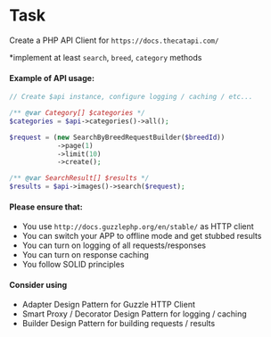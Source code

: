 # Task

Create a PHP API Client for ``https://docs.thecatapi.com/``

*implement at least ``search``, ``breed``, ``category`` methods

#### Example of API usage:
```php
// Create $api instance, configure logging / caching / etc...

/** @var Category[] $categories */
$categories = $api->categories()->all();

$request = (new SearchByBreedRequestBuilder($breedId))
            ->page(1)
            ->limit(10)
            ->create();

/** @var SearchResult[] $results */
$results = $api->images()->search($request);
```

#### Please ensure that:
 - You use ``http://docs.guzzlephp.org/en/stable/`` as HTTP client
 - You can switch your APP to offline mode and get stubbed results
 - You can turn on logging of all requests/responses
 - You can turn on response caching
 - You follow SOLID principles

#### Consider using
 - Adapter Design Pattern for Guzzle HTTP Client
 - Smart Proxy / Decorator Design Pattern for logging / caching
 - Builder Design Pattern for building requests / results
